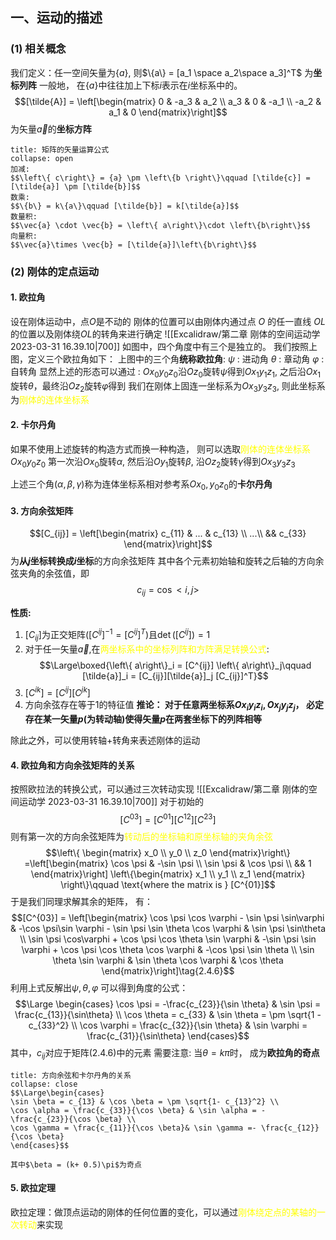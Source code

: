 ## 一、运动的描述
### (1) 相关概念
我们定义：任一空间矢量为$\{a\}$, 则$\{a\} = [a_1 \space a_2\space a_3]^T$ 为**坐标列阵**
一般地， 在$\{a\}$中往往加上下标$i$表示在$i$坐标系中的。
$$[\tilde{A}] = \left[\begin{matrix}
0 & -a_3 &  a_2 \\
a_3 & 0 & -a_1 \\
-a_2 & a_1 & 0
\end{matrix}\right]$$
为矢量$\vec{a}$的**坐标方阵**
`````ad-note
title: 矩阵的矢量运算公式
collapse: open
加减:
$$\left\{ c\right\} = {a} \pm \left\{b \right\}\qquad [\tilde{c}] = [\tilde{a}] \pm [\tilde{b}]$$
数乘: 
$$\{b\} = k\{a\}\qquad [\tilde{b}] = k[\tilde{a}]$$
数量积:
$$\vec{a} \cdot \vec{b} = \left\{ a\right\}\cdot \left\{b\right\}$$
向量积:
$$\vec{a}\times \vec{b} = [\tilde{a}]\left\{b\right\}$$
`````

### (2) 刚体的定点运动
#### 1. 欧拉角
设在刚体运动中，点$O$是不动的
刚体的位置可以由刚体内通过点 $O$ 的任一直线 $OL$ 的位置以及刚体绕$OL$的转角来进行确定
![[Excalidraw/第二章 刚体的空间运动学 2023-03-31 16.39.10|700]]
如图中，四个角度中有三个是独立的。
我们按照上图，定义三个欧拉角如下：
上图中的三个角**统称欧拉角**: 
$\psi$ : 进动角
$\theta$  : 章动角
$\varphi$ : 自转角
显然上述的形态可以通过 :
$Ox_0y_0z_0$沿$Oz_0$旋转$\psi$得到$Ox_1y_1z_1$, 之后沿$Ox_1$旋转$\theta$，最终沿$Oz_2$旋转$\varphi$得到
我们在刚体上固连一坐标系为$Ox_3y_3z_3$, 则此坐标系为<mark style="background: transparent; color: yellow">刚体的连体坐标系</mark>

#### 2. 卡尔丹角
如果不使用上述旋转的构造方式而换一种构造，  则可以选取<mark style="background: transparent; color: yellow">刚体的连体坐标系</mark>$Ox_0y_0z_0$
第一次沿$Ox_0$旋转$\alpha$, 然后沿$Oy_1$旋转$\beta$, 沿$Oz_2$旋转$\gamma$得到$Ox_3y_3z_3$

上述三个角$(\alpha, \beta, \gamma)$称为连体坐标系相对参考系$Ox_0,y_0z_0$的**卡尔丹角**

#### 3. 方向余弦矩阵
$$[C_{ij}] = \left[\begin{matrix}
c_{11} & ... & c_{13} \\
...\\
&& c_{33}
\end{matrix}\right]$$
为**从$j$坐标转换成$i$坐标**的方向余弦矩阵
其中各个元素初始轴和旋转之后轴的方向余弦夹角的余弦值，即
$$c_{ij} = \cos<i,j>$$

**性质:** 
1. $[C_{ij}]$为正交矩阵$([C^{ij}]^{-1} = [C^{ij}]^T)$且$\det([C^{ij}]) = 1$
2. 对于任一矢量$\vec{a}$,在<mark style="background: transparent; color: yellow">两坐标系中的坐标列阵和方阵满足转换公式</mark>: 
$$\Large\boxed{\left\{ a\right\}_i = [C^{ij}] \left\{ a\right\}_j\qquad [\tilde{a}]_i = [C_{ij}][\tilde{a}]_j [C_{ij}]^T}$$
3. $[C^{ik}] = [C^{ij}] [C^{jk}]$
4. 方向余弦存在等于1的特征值
**推论： 对于任意两坐标系$Ox_i y_iz_i, Ox_jy_jz_j$， 必定存在某一矢量$p$(为转动轴)使得矢量$p$在两套坐标下的列阵相等**

除此之外，可以使用转轴+转角来表述刚体的运动

#### 4. 欧拉角和方向余弦矩阵的关系
按照欧拉法的转换公式，可以通过三次转动实现
![[Excalidraw/第二章 刚体的空间运动学 2023-03-31 16.39.10|700]]
对于初始的
$$[C^{03}] = [C^{01}][C^{12}][C^{23}]$$
则有第一次的方向余弦矩阵为<mark style="background: transparent; color: yellow">转动后的坐标轴和原坐标轴的夹角余弦</mark>
$$\left\{ \begin{matrix}
x_0 \\ y_0 \\ z_0
\end{matrix}\right\} =\left[\begin{matrix}
\cos \psi & -\sin \psi \\
\sin \psi & \cos \psi  \\
&& 1
\end{matrix}\right] \left\{\begin{matrix}
x_1 \\ y_1 \\ z_1
\end{matrix} \right\}\qquad  \text{where the matrix is } [C^{01}]$$
于是我们同理求解其余的矩阵， 有：
$$[C^{03}] = \left[\begin{matrix}
\cos \psi \cos \varphi  - \sin \psi \sin\varphi & -\cos \psi\sin \varphi - \sin \psi \sin \theta \cos \varphi & \sin \psi \sin\theta \\
\sin \psi \cos\varphi + \cos \psi \cos \theta \sin \varphi & -\sin \psi \sin \varphi + \cos \psi \cos \theta \cos \varphi  & -\cos \psi \sin \theta \\
\sin \theta \sin \varphi & \sin \theta \cos \varphi & \cos \theta
\end{matrix}\right]\tag{2.4.6}$$
利用上式反解出$\psi, \theta, \varphi$ 
可以得到角度的公式： 
$$\Large \begin{cases}
\cos \psi = -\frac{c_{23}}{\sin \theta} & \sin \psi = \frac{c_{13}}{\sin\theta} \\
\cos \theta = c_{33} & \sin \theta = \pm \sqrt{1 - c_{33}^2} \\
\cos \varphi = \frac{c_{32}}{\sin \theta} & \sin \varphi = \frac{c_{31}}{\sin\theta}
\end{cases}$$
其中，$c_{ij}$对应于矩阵$(2.4.6)$中的元素
需要注意: 当$\theta = k\pi$时， 成为**欧拉角的奇点**

`````ad-note
title: 方向余弦和卡尔丹角的关系
collapse: close
$$\Large\begin{cases}
\sin \beta = c_{13} & \cos \beta = \pm \sqrt{1- c_{13}^2} \\
\cos \alpha = \frac{c_{33}}{\cos \beta} & \sin \alpha = - \frac{c_{23}}{\cos \beta} \\
\cos \gamma = \frac{c_{11}}{\cos \beta}& \sin \gamma =- \frac{c_{12}}{\cos \beta}
\end{cases}$$

其中$\beta = (k+ 0.5)\pi$为奇点
`````


#### 5. 欧拉定理 

欧拉定理：做顶点运动的刚体的任何位置的变化，可以通过<mark style="background: transparent; color: yellow">刚体绕定点的某轴的一次转动</mark>来实现
